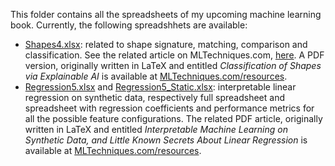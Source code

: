 
This folder contains all the spreadsheets of my upcoming machine learning book. Currently, the following spreadshhets are available:
<ul>
  <li><a href="https://github.com/VincentGranville/Machine-Learning/blob/main/Spreadsheets/shapes4.xlsx">Shapes4.xlsx</a>: related to shape signature, matching, comparison and classification. See the related article on MLTechniques.com, <a href="https://mltechniques.com/2022/04/20/computer-vision-shape-classification-via-explainable-ai/">here</a>. A PDF version, originally written in LaTeX and entitled <em>Classification of Shapes via Explainable AI</em> is available at <a href="https://mltechniques.com/resources/">MLTechniques.com/resources</a>.</li>
  <li><a href="https://github.com/VincentGranville/Machine-Learning/blob/main/Spreadsheets/regression5.xlsx">Regression5.xlsx</a> and <a href="https://github.com/VincentGranville/Machine-Learning/blob/main/Spreadsheets/regression5_Static.xlsx">Regression5_Static.xlsx</a>: interpretable linear regression on synthetic data, respectively full spreadsheet and spreadsheet with regression coefficients and performance metrics for all the possible feature configurations. The related PDF article, originally written in LaTeX and entitled <em>Interpretable Machine Learning on Synthetic Data, and Little Known Secrets About Linear Regression</em> is available at <a href="https://mltechniques.com/resources/">MLTechniques.com/resources</a>.</li>
</ul>
